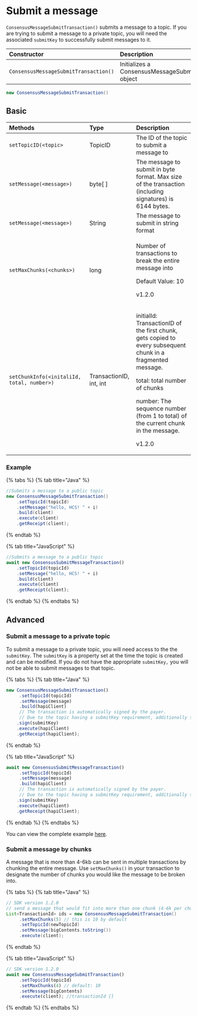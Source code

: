 # Submit a message

`ConsensusMessageSubmitTransaction()` submits a message to a topic. If you are trying to submit a message to a private topic, you will need the associated `submitKey` to successfully submit messages to it.

| Constructor | Description |
| :--- | :--- |
| `ConsensusMessageSubmitTransaction()` | Initializes a ConsensusMessageSubmitTransaction object |

```java
new ConsensusMessageSubmitTransaction()
```

## Basic

<table>
  <thead>
    <tr>
      <th style="text-align:left">Methods</th>
      <th style="text-align:left">Type</th>
      <th style="text-align:left">Description</th>
    </tr>
  </thead>
  <tbody>
    <tr>
      <td style="text-align:left"><code>setTopicID(&lt;topic&gt;</code>
      </td>
      <td style="text-align:left">TopicID</td>
      <td style="text-align:left">The ID of the topic to submit a message to</td>
    </tr>
    <tr>
      <td style="text-align:left"><code>setMessage(&lt;message&gt;)</code>
      </td>
      <td style="text-align:left">byte[ ]</td>
      <td style="text-align:left">The message to submit in byte format. Max size of the transaction (including
        signatures) is 6144 bytes.</td>
    </tr>
    <tr>
      <td style="text-align:left"><code>setMessage(&lt;message&gt;)</code>
      </td>
      <td style="text-align:left">String</td>
      <td style="text-align:left">The message to submit in string format</td>
    </tr>
    <tr>
      <td style="text-align:left"><code>setMaxChunks(&lt;chunks&gt;)</code>
      </td>
      <td style="text-align:left">long</td>
      <td style="text-align:left">
        <p>Number of transactions to break the entire message into</p>
        <p>Default Value: 10</p>
        <p>v1.2.0</p>
      </td>
    </tr>
    <tr>
      <td style="text-align:left"><code>setChunkInfo(&lt;initaliId, total, number&gt;)</code>
      </td>
      <td style="text-align:left">TransactionID, int, int</td>
      <td style="text-align:left">
        <p>initialId: TransactionID of the first chunk, gets copied to every subsequent
          chunk in a fragmented message.</p>
        <p>total: total number of chunks</p>
        <p>number: The sequence number (from 1 to total) of the current chunk in
          the message.</p>
        <p>v1.2.0</p>
      </td>
    </tr>
  </tbody>
</table>

### Example

{% tabs %}
{% tab title="Java" %}
```java
//Submits a message to a public topic 
new ConsensusMessageSubmitTransaction()
    .setTopicId(topicId)
    .setMessage("hello, HCS! " + i)
    .build(client)
    .execute(client)
    .getReceipt(client);
```
{% endtab %}

{% tab title="JavaScript" %}
```javascript
//Submits a message to a public topic 
await new ConsensusSubmitMessageTransaction()
    .setTopicId(topicId)
    .setMessage("hello, HCS! " + i)
    .build(client)
    .execute(client)
    .getReceipt(client);
```
{% endtab %}
{% endtabs %}

## Advanced

### Submit a message to a private topic

To submit a message to a private topic, you will need access to the the `submitKey`. The `submitKey` is a property set at the time the topic is created and can be modified. If you do not have the appropriate `submitKey,` you will not be able to submit messages to that topic. 

{% tabs %}
{% tab title="Java" %}
```javascript
new ConsensusMessageSubmitTransaction()
     .setTopicId(topicId)
     .setMessage(message)
     .build(hapiClient)
     // The transaction is automatically signed by the payer.
     // Due to the topic having a submitKey requirement, additionally sign the transaction with that key.
    .sign(submitKey)
    .execute(hapiClient)
    .getReceipt(hapiClient);

```
{% endtab %}

{% tab title="JavaScript" %}
```javascript
await new ConsensusSubmitMessageTransaction()
     .setTopicId(topicId)
     .setMessage(message)
     .build(hapiClient)
     // The transaction is automatically signed by the payer.
     // Due to the topic having a submitKey requirement, additionally sign the transaction with that key.
    .sign(submitKey)
    .execute(hapiClient)
    .getReceipt(hapiClient);
```
{% endtab %}
{% endtabs %}

You can view the complete example [here](https://github.com/hashgraph/hedera-sdk-java/blob/master/examples/src/main/java/com/hedera/hashgraph/sdk/examples/ConsensusPubSubWithSubmitKey.java). 



### Submit a message by chunks

A message that is more than 4-6kb can be sent in multiple transactions by chunking the entire message. Use `setMaxChunks()` in your transaction to designate the number of chunks you would like the message  to be broken into.  

{% tabs %}
{% tab title="Java" %}
```java
// SDK version 1.2.0
// send a message that would fit into more than one chunk (4-6k per chunk)
List<TransactionId> ids = new ConsensusMessageSubmitTransaction()
     .setMaxChunks(5) // this is 10 by default
     .setTopicId(newTopicId)
     .setMessage(bigContents.toString())
     .execute(client);
```
{% endtab %}

{% tab title="JavaScript" %}
```javascript
// SDK version 1.2.0
await new ConsensusMessageSubmitTransaction()
     .setTopicId(topicId)
     .setMaxChunks(4) // default: 10
     .setMessage(bigContents)
     .execute(client); //transactionId []
```
{% endtab %}
{% endtabs %}

